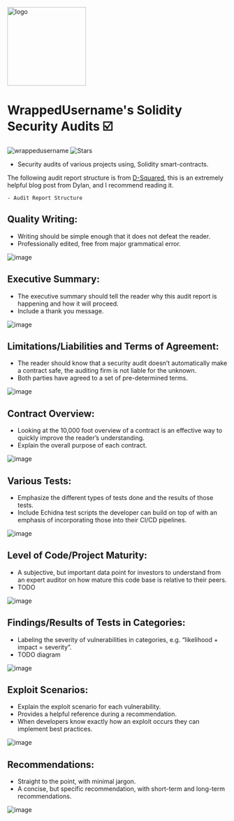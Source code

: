 <p align="left">
<img src="https://user-images.githubusercontent.com/104662990/198140633-e88c048d-0b46-4620-8005-6f4c7080edbb.png" alt="logo" width="180" height="180" />
<h1 align="left">WrappedUsername's Solidity Security Audits ☑️</h1>
</p>


<p align="left"> 
<img src="https://komarev.com/ghpvc/?username=Solidity-Security-Audits&label=Repository%20views&color=f79952&style=flat" alt="wrappedusername" /> 
<img alt="Stars" src="https://img.shields.io/github/stars/WrappedUsername/Solidity-Security-Audits?style=flat-square&labelColor=343b41"/>
</p>

- Security audits of various projects using, Solidity smart-contracts.

The following audit report structure is from [D-Squared](https://www.dylandavis.net/blog/2022/06/12/the-ideal-audit-report/), this is an extremely
helpful blog post from Dylan, and I recommend reading it.

    - Audit Report Structure

## Quality Writing:
- Writing should be simple enough that it does not defeat the reader.
- Professionally edited, free from major grammatical error.

![image](https://user-images.githubusercontent.com/104662990/198148926-28e54a84-9866-48f1-a402-80664cd8f73a.png)

## Executive Summary:
- The executive summary should tell the reader why this audit report is happening and how it will proceed.
- Include a thank you message.

![image](https://user-images.githubusercontent.com/104662990/198149253-a19577c4-6e5c-427e-a1f8-ef35ca5ed926.png)

## Limitations/Liabilities and Terms of Agreement:
- The reader should know that a security audit doesn’t automatically make a contract safe, the auditing firm is not liable for the unknown.
- Both parties have agreed to a set of pre-determined terms.

![image](https://user-images.githubusercontent.com/104662990/198298931-55d4ae4e-ba28-4485-aab6-958b535decb0.png)

## Contract Overview:
- Looking at the 10,000 foot overview of a contract is an effective way to quickly improve the reader’s understanding.
- Explain the overall purpose of each contract.

![image](https://user-images.githubusercontent.com/104662990/198300622-dda686be-de65-418b-9c0f-4e01a1f5f49d.png)

## Various Tests:
- Emphasize the different types of tests done and the results of those tests.
- Include Echidna test scripts the developer can build on top of with an emphasis of incorporating those into their CI/CD pipelines.

![image](https://user-images.githubusercontent.com/104662990/198302566-7b14d91e-71c6-4c0c-9a1c-050f3fc09a0b.png)

## Level of Code/Project Maturity:
- A subjective, but important data point for investors to understand from an expert auditor on how mature this code base is relative to their peers.
- TODO

![image](https://user-images.githubusercontent.com/104662990/198303626-3ebbabc3-8750-4509-9243-337286fe4ed4.png)

## Findings/Results of Tests in Categories:
- Labeling the severity of vulnerabilities in categories, e.g. “likelihood + impact = severity”.
- TODO diagram

![image](https://user-images.githubusercontent.com/104662990/198304869-fee6c281-c619-4c5d-828a-223fc6a2dd82.png)

## Exploit Scenarios:
- Explain the exploit scenario for each vulnerability.
- Provides a helpful reference during a recommendation.
- When developers know exactly how an exploit occurs they can implement best practices. 

![image](https://user-images.githubusercontent.com/104662990/198306791-e874985c-2cd4-4f41-af13-eb2301bb45fb.png)

## Recommendations:
- Straight to the point, with minimal jargon.
- A concise, but specific recommendation, with short-term and long-term recommendations.

![image](https://user-images.githubusercontent.com/104662990/198307457-2ab64931-2e09-4b77-8930-2577bb8a0e6e.png)











